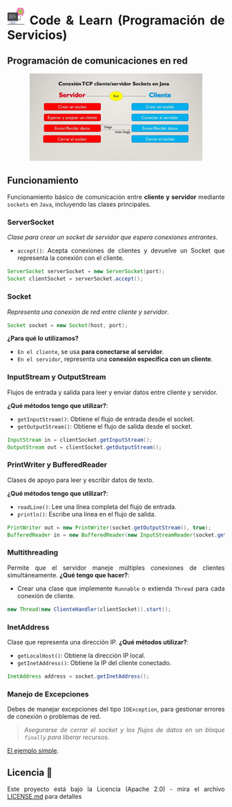 <div align="justify">

# <img src=../../../images/computer.png width="40"> Code & Learn (Programación de Servicios)

## Programación de comunicaciones en red

<div align="center">
<img src=images/conexion-cliente-servidor.png width="400">
</div>

## Funcionamiento

Funcionamiento básico de comunicación entre **cliente y servidor** mediante `sockets` en `Java`, incluyendo las clases principales.

### ServerSocket

*Clase para crear un socket de servidor que espera conexiones entrantes*.

- `accept()`: Acepta conexiones de clientes y devuelve un Socket que representa la conexión con el cliente.

```java
ServerSocket serverSocket = new ServerSocket(port);
Socket clientSocket = serverSocket.accept();
```

### Socket

*Representa una conexión de red entre cliente y servidor*.

```java
Socket socket = new Socket(host, port);
```

**¿Para qué lo utilizamos?**  

- `En el cliente`, se usa **para conectarse al servidor**.
- `En el servidor`, representa una **conexión específica con un cliente**.

### InputStream y OutputStream

Flujos de entrada y salida para leer y enviar datos entre cliente y servidor.

**¿Qué métodos tengo que utilizar?**:

- `getInputStream()`: Obtiene el flujo de entrada desde el socket.
- `getOutputStream()`: Obtiene el flujo de salida desde el socket.

```java
InputStream in = clientSocket.getInputStream();
OutputStream out = clientSocket.getOutputStream();
```

### PrintWriter y BufferedReader

Clases de apoyo para leer y escribir datos de texto.

**¿Qué métodos tengo que utilizar?**:

- `readLine()`: Lee una línea completa del flujo de entrada.
- `println()`: Escribe una línea en el flujo de salida.

```java
PrintWriter out = new PrintWriter(socket.getOutputStream(), true);
BufferedReader in = new BufferedReader(new InputStreamReader(socket.getInputStream()));
```

### Multithreading

Permite que el servidor maneje múltiples conexiones de clientes simultáneamente.
**¿Qué tengo que hacer?**:

- Crear una clase que implemente `Runnable` o extienda `Thread` para cada conexión de cliente.

```java
new Thread(new ClienteHandler(clientSocket)).start();
```

### InetAddress

Clase que representa una dirección IP.
**¿Qué métodos utilizar?**:

- `getLocalHost()`: Obtiene la dirección IP local.
- `getInetAddress()`: Obtiene la IP del cliente conectado.

```java
InetAddress address = socket.getInetAddress();
```

### Manejo de Excepciones

Debes de manejar excepciones del tipo `IOException`, para gestionar errores de conexión o problemas de red.

> *Asegurarse de cerrar el socket y los flujos de datos en un bloque `finally` para liberar recursos*.

[El ejemplo simple](RC-3.md).

## Licencia 📄

Este proyecto está bajo la Licencia (Apache 2.0) - mira el archivo [LICENSE.md](../../../LICENSE) para detalles

</div>